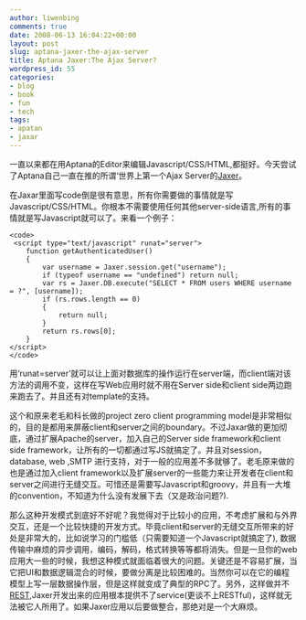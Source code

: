```yaml
---
author: liwenbing
comments: true
date: 2008-06-13 16:04:22+00:00
layout: post
slug: aptana-jaxer-the-ajax-server
title: Aptana Jaxer:The Ajax Server?
wordpress_id: 55
categories:
- blog
- book
- fun
- tech
tags:
- apatan
- jaxar
---
```


一直以来都在用Aptana的Editor来编辑Javascript/CSS/HTML,都挺好。今天尝试了Aptana自己一直在推的所谓‘世界上第一个Ajax Server的[Jaxer](http://aptana.com/jaxer)。

在Jaxar里面写code倒是很有意思，所有你需要做的事情就是写Javascript/CSS/HTML。你根本不需要使用任何其他server-side语言,所有的事情就是写Javascript就可以了。来看一个例子：

    
    <code>
     <script type="text/javascript" runat="server">
    	function getAuthenticatedUser()
    	{
    		var username = Jaxer.session.get("username");
    		if (typeof username == "undefined") return null;
    		var rs = Jaxer.DB.execute("SELECT * FROM users WHERE username = ?", [username]);
    		if (rs.rows.length == 0)
    		{
    			return null;
    		}
    		return rs.rows[0];
    	}
    </script>
    </code>


用‘runat=server’就可以让上面对数据库的操作运行在server端，而client端对该方法的调用不变，这样在写Web应用时就不用在Server side和client side两边跑来跑去了。并且还有对template的支持。

这个和原来老毛和科长做的project zero client programming model是非常相似的，目的是都用来屏蔽client和server之间的boundary。不过Jaxar做的更加彻底，通过扩展Apache的server，加入自己的Server side framework和client side framework，让所有的一切都通过写JS就搞定了。并且对session，database, web ,SMTP 进行支持，对于一般的应用差不多就够了。老毛原来做的也是通过加入client framework以及扩展server的一些能力来让开发者在client和server之间进行无缝交互。可惜还是需要写Javascript和groovy，并且有一大堆的convention，不知道为什么没有发展下去（又是政治问题?).

那么这种开发模式到底好不好呢？我觉得对于比较小的应用，不考虑扩展和与外界交互，还是一个比较快捷的开发方式。毕竟client和server的无缝交互所带来的好处是非常大的，比如说学习的门槛低（只需要知道一个Javascript就搞定了), 数据传输中麻烦的异步调用，编码，解码，格式转换等等都将消失。但是一旦你的web应用大一些的时候，我想这种模式就面临着很大的问题。关键还是不容易扩展，当它把UI和数据逻辑混合的时候，要做分离是比较困难的。当然你可以在它的编程模型上写一层数据操作层，但是这样就变成了典型的RPC了。另外，这样做并不[REST](http://en.wikipedia.org/wiki/Representational_State_Transfer),Jaxer开发出来的应用根本提供不了service(更谈不上RESTful)，这样就无法被它人所用了。如果Jaxer应用以后要做整合，那绝对是一个大麻烦。
